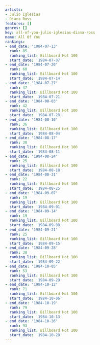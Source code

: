 ```yaml
---
artists:
- Julio Iglesias
- Diana Ross
features: []
genres: []
key: all-of-you-julio-iglesias-diana-ross
name: All Of You
rankings:
- end_date: '1984-07-13'
  rank: 85
  ranking_list: Billboard Hot 100
  start_date: '1984-07-07'
- end_date: '1984-07-20'
  rank: 60
  ranking_list: Billboard Hot 100
  start_date: '1984-07-14'
- end_date: '1984-07-27'
  rank: 47
  ranking_list: Billboard Hot 100
  start_date: '1984-07-21'
- end_date: '1984-08-03'
  rank: 42
  ranking_list: Billboard Hot 100
  start_date: '1984-07-28'
- end_date: '1984-08-10'
  rank: 36
  ranking_list: Billboard Hot 100
  start_date: '1984-08-04'
- end_date: '1984-08-17'
  rank: 30
  ranking_list: Billboard Hot 100
  start_date: '1984-08-11'
- end_date: '1984-08-24'
  rank: 25
  ranking_list: Billboard Hot 100
  start_date: '1984-08-18'
- end_date: '1984-08-31'
  rank: 22
  ranking_list: Billboard Hot 100
  start_date: '1984-08-25'
- end_date: '1984-09-07'
  rank: 19
  ranking_list: Billboard Hot 100
  start_date: '1984-09-01'
- end_date: '1984-09-14'
  rank: 19
  ranking_list: Billboard Hot 100
  start_date: '1984-09-08'
- end_date: '1984-09-21'
  rank: 25
  ranking_list: Billboard Hot 100
  start_date: '1984-09-15'
- end_date: '1984-09-28'
  rank: 38
  ranking_list: Billboard Hot 100
  start_date: '1984-09-22'
- end_date: '1984-10-05'
  rank: 53
  ranking_list: Billboard Hot 100
  start_date: '1984-09-29'
- end_date: '1984-10-12'
  rank: 71
  ranking_list: Billboard Hot 100
  start_date: '1984-10-06'
- end_date: '1984-10-19'
  rank: 79
  ranking_list: Billboard Hot 100
  start_date: '1984-10-13'
- end_date: '1984-10-26'
  rank: 93
  ranking_list: Billboard Hot 100
  start_date: '1984-10-20'
---
```



